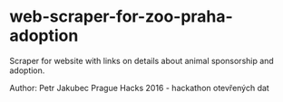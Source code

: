 # web-scraper-for-zoo-praha-adoption
Scraper for website with links on details about animal sponsorship and adoption.

Author: Petr Jakubec
Prague Hacks 2016 - hackathon otevřených dat
